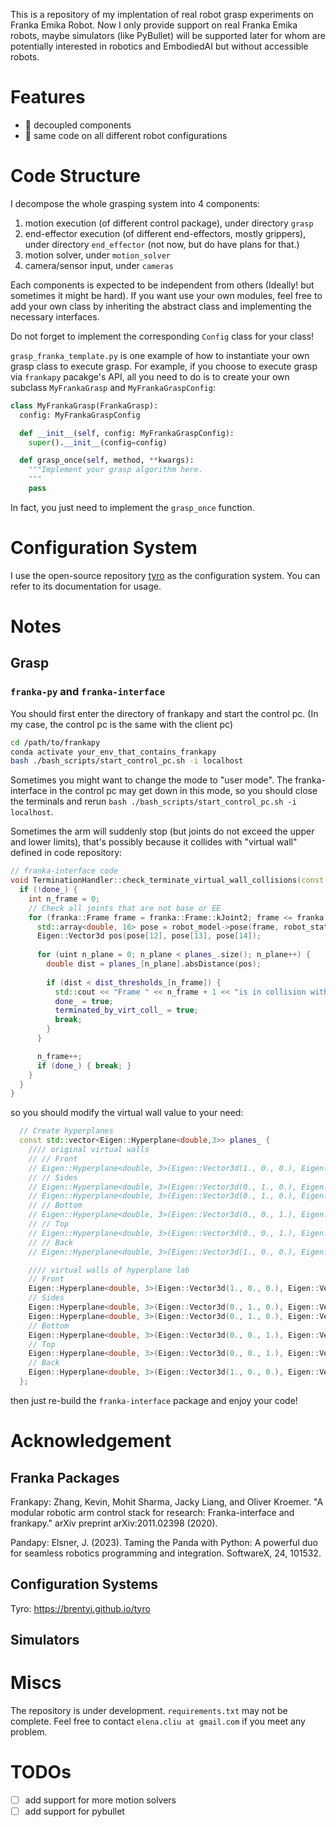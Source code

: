 This is a repository of my implentation of real robot grasp experiments on Franka Emika Robot. Now I only provide support on real Franka Emika robots, maybe simulators (like PyBullet) will be supported later for whom are potentially interested in robotics and EmbodiedAI but without accessible robots.

# Features

- 🌟 decoupled components
- 🌟 same code on all different robot configurations

# Code Structure

I decompose the whole grasping system into 4 components:

1. motion execution (of different control package), under directory `grasp`
2. end-effector execution (of different end-effectors, mostly grippers), under directory `end_effector` (not now, but do have plans for that.)
3. motion solver, under `motion_solver`
4. camera/sensor input, under `cameras`

Each components is expected to be independent from others (Ideally! but sometimes it might be hard). If you want use your own modules, feel free to add your own class by inheriting the abstract class and implementing the necessary interfaces. 

Do not forget to implement the corresponding `Config` class for your class!

`grasp_franka_template.py` is one example of how to instantiate your own grasp class to execute grasp. For example, if you choose to execute grasp via `frankapy` pacakge's API, all you need to do is to create your own subclass `MyFrankaGrasp` and `MyFrankaGraspConfig`:


```python
class MyFrankaGrasp(FrankaGrasp):
  config: MyFrankaGraspConfig

  def __init__(self, config: MyFrankaGraspConfig):
    super().__init__(config=config)

  def grasp_once(self, method, **kwargs):
    """Implement your grasp algorithm here.
    """
    pass
```

In fact, you just need to implement the `grasp_once` function.

# Configuration System

I use the open-source repository [tyro](https://github.com/brentyi/tyro) as the configuration system. You can refer to its documentation for usage.

# Notes


## Grasp

### `franka-py` and `franka-interface`

You should first enter the directory of frankapy and start the control pc. (In my case, the control pc is the same with the client pc)

```bash
cd /path/to/frankapy
conda activate your_env_that_contains_frankapy
bash ./bash_scripts/start_control_pc.sh -i localhost
```

Sometimes you might want to change the mode to "user mode". The franka-interface in the control pc may get down in this mode, so you should close the terminals and rerun `bash ./bash_scripts/start_control_pc.sh -i localhost`.

Sometimes the arm will suddenly stop (but joints do not exceed the upper and lower limits), that's possibly because it collides with "virtual wall" defined in code repository:

```c++
// franka-interface code
void TerminationHandler::check_terminate_virtual_wall_collisions(const franka::RobotState &robot_state, franka::Model *robot_model) {
  if (!done_) {
    int n_frame = 0;
    // Check all joints that are not base or EE
    for (franka::Frame frame = franka::Frame::kJoint2; frame <= franka::Frame::kFlange; frame++) {
      std::array<double, 16> pose = robot_model->pose(frame, robot_state);
      Eigen::Vector3d pos(pose[12], pose[13], pose[14]);
    
      for (uint n_plane = 0; n_plane < planes_.size(); n_plane++) {
        double dist = planes_[n_plane].absDistance(pos);
        
        if (dist < dist_thresholds_[n_frame]) {
          std::cout << "Frame " << n_frame + 1 << "is in collision with wall" << n_plane << "with distance " << dist << std::endl;
          done_ = true;
          terminated_by_virt_coll_ = true;
          break;
        }
      }

      n_frame++;
      if (done_) { break; }
    }
  }
}
```

so you should modify the virtual wall value to your need:

```c++
  // Create hyperplanes
  const std::vector<Eigen::Hyperplane<double,3>> planes_ {
    //// original virtual walls
    // // Front
    // Eigen::Hyperplane<double, 3>(Eigen::Vector3d(1., 0., 0.), Eigen::Vector3d(0.75, 0., 0.)),
    // // Sides 
    // Eigen::Hyperplane<double, 3>(Eigen::Vector3d(0., 1., 0.), Eigen::Vector3d(0., 0.47, 0.)),
    // Eigen::Hyperplane<double, 3>(Eigen::Vector3d(0., 1., 0.), Eigen::Vector3d(0., -0.47, 0.)),
    // // Bottom
    // Eigen::Hyperplane<double, 3>(Eigen::Vector3d(0., 0., 1.), Eigen::Vector3d(0., 0., -0.015)),
    // // Top
    // Eigen::Hyperplane<double, 3>(Eigen::Vector3d(0., 0., 1.), Eigen::Vector3d(0., 0., 1.25)),
    // // Back
    // Eigen::Hyperplane<double, 3>(Eigen::Vector3d(1., 0., 0.), Eigen::Vector3d(-0.46, 0., 0.))

    //// virtual walls of hyperplane lab
    // Front
    Eigen::Hyperplane<double, 3>(Eigen::Vector3d(1., 0., 0.), Eigen::Vector3d(1.2, 0., 0.)),
    // Sides 
    Eigen::Hyperplane<double, 3>(Eigen::Vector3d(0., 1., 0.), Eigen::Vector3d(0., 0.8, 0.)),
    Eigen::Hyperplane<double, 3>(Eigen::Vector3d(0., 1., 0.), Eigen::Vector3d(0., -0.8, 0.)),
    // Bottom
    Eigen::Hyperplane<double, 3>(Eigen::Vector3d(0., 0., 1.), Eigen::Vector3d(0., 0., -0.015)),
    // Top
    Eigen::Hyperplane<double, 3>(Eigen::Vector3d(0., 0., 1.), Eigen::Vector3d(0., 0., 1.25)),
    // Back
    Eigen::Hyperplane<double, 3>(Eigen::Vector3d(1., 0., 0.), Eigen::Vector3d(-0.46, 0., 0.))
  };

```

then just re-build the `franka-interface` package and enjoy your code!

# Acknowledgement

## Franka Packages

Frankapy: Zhang, Kevin, Mohit Sharma, Jacky Liang, and Oliver Kroemer. "A modular robotic arm control stack for research: Franka-interface and frankapy." arXiv preprint arXiv:2011.02398 (2020).

Pandapy: Elsner, J. (2023). Taming the Panda with Python: A powerful duo for seamless robotics programming and integration. SoftwareX, 24, 101532.

## Configuration Systems
Tyro: https://brentyi.github.io/tyro

## Simulators


# Miscs

The repository is under development. `requirements.txt` may not be complete. Feel free to contact `elena.cliu at gmail.com` if you meet any problem.



# TODOs

- [ ] add support for more motion solvers
- [ ] add support for pybullet
